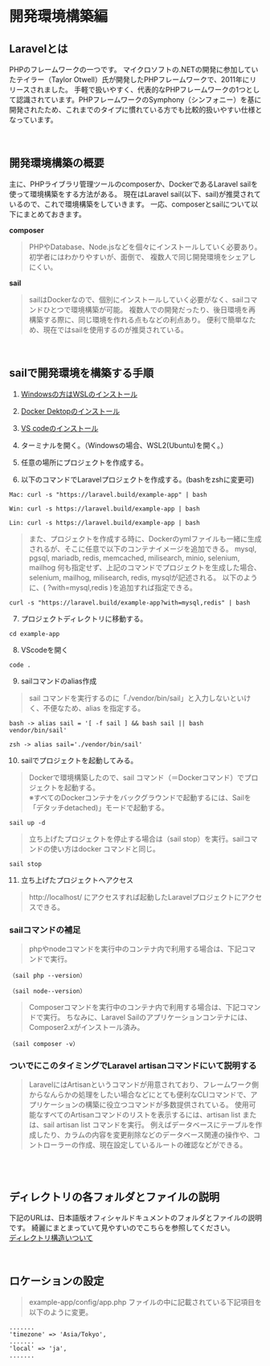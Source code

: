 # 開発環境構築編

## Laravelとは
PHPのフレームワークの一つです。
マイクロソフトの.NETの開発に参加していたテイラー（Taylor Otwell）氏が開発したPHPフレームワークで、2011年にリリースされました。
手軽で扱いやすく、代表的なPHPフレームワークの1つとして認識されています。PHPフレームワークのSymphony（シンフォニー）を基に開発されたため、これまでのタイプに慣れている方でも比較的扱いやすい仕様となっています。

<br>

## 開発環境構築の概要
主に、PHPライブラリ管理ツールのcomposerか、DockerであるLaravel sailを使って環境構築をする方法がある。
現在はLaravel sail(以下、sail)が推奨されているので、これで環境構築をしていきます。
一応、composerとsailについて以下にまとめておきます。

**composer**
> PHPやDatabase、Node.jsなどを個々にインストールしていく必要あり。
初学者にはわかりやすいが、面倒で、 複数人で同じ開発環境をシェアしにくい。

**sail**
>sailはDockerなので、個別にインストールしていく必要がなく、sailコマンドひとつで環境構築が可能。
複数人での開発だったり、後日環境を再構築する際に、同じ環境を作れる点もなどの利点あり。
便利で簡単なため、現在ではsailを使用するのが推奨されている。

<br>

## sailで開発環境を構築する手順
1. [Windowsの方はWSLのインストール](https://chigusa-web.com/blog/wsl2-win11/)


2. [Docker Dektopのインストール](
https://chigusa-web.com/blog/windowsにdockerをインストールしてpython環境を構築/)

3. [VS codeのインストール](
https://chigusa-web.com/blog/vs-code-install/)

4. ターミナルを開く。（Windowsの場合、WSL2(Ubuntu)を開く。）

5. 任意の場所にプロジェクトを作成する。

6. 以下のコマンドでLaravelプロジェクトを作成する。(bashをzshに変更可)

~~~
Mac: curl -s "https://laravel.build/example-app" | bash 
~~~
~~~
Win: curl -s https://laravel.build/example-app | bash
~~~
~~~
Lin: curl -s https://laravel.build/example-app | bash 
~~~


> また、プロジェクトを作成する時に、Dockerのymlファイルも一緒に生成されるが、そこに任意で以下のコンテナイメージを追加できる。
mysql, pgsql, mariadb, redis, memcached, milisearch, minio, selenium, mailhog
何も指定せず、上記のコマンドでプロジェクトを生成した場合、selenium, mailhog, milisearch, redis, mysqlが記述される。
以下のように、( ?with=mysql,redis )を追加すれば指定できる。
~~~
curl -s "https://laravel.build/example-app?with=mysql,redis" | bash
~~~


7. プロジェクトディレクトリに移動する。
~~~
cd example-app
~~~

8. VScodeを開く
~~~
code .
~~~

9. sailコマンドのalias作成
> sail コマンドを実行するのに「./vendor/bin/sail」と入力しないといけく、不便なため、alias を指定する。
~~~
bash -> alias sail = '[ -f sail ] && bash sail || bash vendor/bin/sail'
~~~
~~~
zsh -> alias sail='./vendor/bin/sail'
~~~

10. sailでプロジェクトを起動してみる。
> Dockerで環境構築したので、sail コマンド（＝Dockerコマンド）でプロジェクトを起動する。<br>※すべてのDockerコンテナをバックグラウンドで起動するには、Sailを「デタッチdetached)」モードで起動する。
~~~
sail up -d
~~~

 >立ち上げたプロジェクトを停止する場合は（sail stop）を実行。sailコマンドの使い方はdocker コマンドと同じ。
~~~
sail stop
~~~

11. 立ち上げたプロジェクトへアクセス
> http://localhost/ にアクセスすれば起動したLaravelプロジェクトにアクセスできる。


### sailコマンドの補足
> phpやnodeコマンドを実行中のコンテナ内で利用する場合は、下記コマンドで実行。
~~~
（sail php --version）
~~~
~~~
（sail node--version）
~~~

> Composerコマンドを実行中のコンテナ内で利用する場合は、下記コマンドで実行。
 ちなみに、Laravel Sailのアプリケーションコンテナには、Composer2.xがインストール済み。
~~~
（sail composer -v）
~~~


### ついでにこのタイミングでLaravel artisanコマンドにいて説明する

> LaravelにはArtisanというコマンドが用意されており、フレームワーク側からなんらかの処理をしたい場合などにとても便利なCLIコマンドで、アプリケーションの構築に役立つコマンドが多数提供されている。
使用可能なすべてのArtisanコマンドのリストを表示するには、artisan list または、sail artisan list コマンドを実行。
例えばデータベースにテーブルを作成したり、カラムの内容を変更削除などのデータベース関連の操作や、コントローラーの作成、現在設定しているルートの確認などができる。


<br><br>
## ディレクトリの各フォルダとファイルの説明
下記のURLは、日本語版オフィシャルドキュメントのフォルダとファイルの説明です。
綺麗にまとまっていて見やすいのでこちらを参照してください。<br>
[ディレクトリ構造いついて](https://readouble.com/laravel/8.x/ja/structure.html　)

<br>

## ロケーションの設定
> example-app/config/app.php ファイルの中に記載されている下記項目を以下のように変更。
~~~
.......
'timezone' => 'Asia/Tokyo',
.......
'local' => 'ja',
.......
~~~
